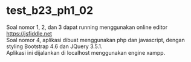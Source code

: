 # test_b23_ph1_02

Soal nomor 1, 2, dan 3 dapat running menggunakan online editor https://jsfiddle.net
<br>
Soal nomor 4, aplikasi dibuat menggunakan php dan javascript, dengan styling Bootstrap 4.6 dan JQuery 3.5.1.
<br>
Aplikasi ini dijalankan di localhost menggunakan engine xampp.
